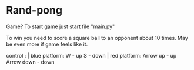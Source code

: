 # Rand-pong
Game?
To start game just start file "main.py"

To win you need to score a square ball to an opponent about 10 times. May be even more if game feels like it.

control :
  | blue platform:
    W - up
    S - down
 | red platform:
    Arrow up - up
    Arrow down - down
